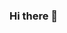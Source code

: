 ### Hi there 👋
<frame style="position: absolute; width: 100%; height: 100%; top: 0; left: 0; border: none; padding: 0;margin: 0;"
  src="https:&#x2F;&#x2F;www.canva.com&#x2F;design&#x2F;DAELh5PHxmg&#x2F;view?embed">
</frame>

<!--
**bbruno001/bbruno001** is a ✨ _special_ ✨ repository because its `README.md` (this file) appears on your GitHub profile.

Here are some ideas to get you started:

- 🔭 I’m currently working on ...
- 🌱 I’m currently learning ...
- 👯 I’m looking to collaborate on ...
- 🤔 I’m looking for help with ...
- 💬 Ask me about ...
- 📫 How to reach me: ...
- 😄 Pronouns: ...
- ⚡ Fun fact: ...
-->
